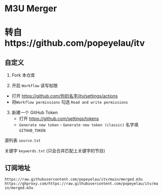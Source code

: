 # M3U Merger
# 转自https://github.com/popeyelau/itv

## 自定义

1. Fork 本仓库

2. 开启 `Workflow` 读写权限

- 打开 https://github.com/你的名字/itv/settings/actions
- 将`Workflow permissions` 勾选 `Read and write permissions`

3. 新建一个 GitHub Token
   - 打开 https://github.com/settings/tokens
   - `Generate new token` - `Generate new token (classic)` 名字填 `GITHUB_TOKEN`

源列表 `source.txt`

关键字 `keywords.txt` (只会合并匹配上关键字的节目)

## 订阅地址

`https://raw.githubusercontent.com/popeyelau/itv/main/merged.m3u`
`https://ghproxy.com/https://raw.githubusercontent.com/popeyelau/itv/main/merged.m3u`
